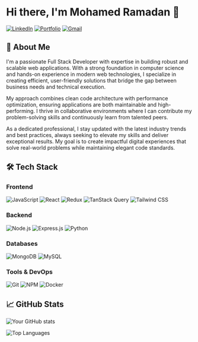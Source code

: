 # Hi there, I'm Mohamed Ramadan 👋

[![LinkedIn](https://img.shields.io/badge/LinkedIn-0077B5?style=for-the-badge&logo=linkedin&logoColor=white)](https://www.linkedin.com/in/mohamed-ramadan-25a560217/)
[![Portfolio](https://img.shields.io/badge/Portfolio-%23000000.svg?style=for-the-badge&logo=firefox&logoColor=#FF7139)](https://mrportfolio-green.vercel.app/)
[![Gmail](https://img.shields.io/badge/Gmail-D14836?style=for-the-badge&logo=gmail&logoColor=white)](mailto:muhamedramadan2002@gmail.com)

## 🚀 About Me

I'm a passionate Full Stack Developer with expertise in building robust and scalable web applications. With a strong foundation in computer science and hands-on experience in modern web technologies, I specialize in creating efficient, user-friendly solutions that bridge the gap between business needs and technical execution.

My approach combines clean code architecture with performance optimization, ensuring applications are both maintainable and high-performing. I thrive in collaborative environments where I can contribute my problem-solving skills and continuously learn from talented peers.

As a dedicated professional, I stay updated with the latest industry trends and best practices, always seeking to elevate my skills and deliver exceptional results. My goal is to create impactful digital experiences that solve real-world problems while maintaining elegant code standards.

## 🛠️ Tech Stack

### Frontend
![JavaScript](https://img.shields.io/badge/JavaScript-F7DF1E?style=for-the-badge&logo=javascript&logoColor=black)
![React](https://img.shields.io/badge/React-20232A?style=for-the-badge&logo=react&logoColor=61DAFB)
![Redux](https://img.shields.io/badge/Redux-593D88?style=for-the-badge&logo=redux&logoColor=white)
![TanStack Query](https://img.shields.io/badge/-TanStack_Query-FF4154?style=for-the-badge&logo=reactquery&logoColor=white)
![Tailwind CSS](https://img.shields.io/badge/Tailwind_CSS-38B2AC?style=for-the-badge&logo=tailwind-css&logoColor=white)

### Backend
![Node.js](https://img.shields.io/badge/Node.js-339933?style=for-the-badge&logo=nodedotjs&logoColor=white)
![Express.js](https://img.shields.io/badge/Express.js-000000?style=for-the-badge&logo=express&logoColor=white)
![Python](https://img.shields.io/badge/Python-3776AB?style=for-the-badge&logo=python&logoColor=white)

### Databases
![MongoDB](https://img.shields.io/badge/MongoDB-4EA94B?style=for-the-badge&logo=mongodb&logoColor=white)
![MySQL](https://img.shields.io/badge/MySQL-005C84?style=for-the-badge&logo=mysql&logoColor=white)

### Tools & DevOps
![Git](https://img.shields.io/badge/Git-F05032?style=for-the-badge&logo=git&logoColor=white)
![NPM](https://img.shields.io/badge/npm-CB3837?style=for-the-badge&logo=npm&logoColor=white)
![Docker](https://img.shields.io/badge/Docker-2CA5E0?style=for-the-badge&logo=docker&logoColor=white)

## 📈 GitHub Stats

![Your GitHub stats](https://github-readme-stats.vercel.app/api?username=MohamedRamadan200224&show_icons=true&theme=radical)

![Top Languages](https://github-readme-stats.vercel.app/api/top-langs/?username=MohamedRamadan200224&layout=compact&theme=radical)
